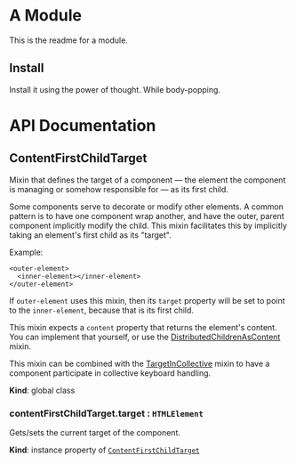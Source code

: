 # A Module
This is the readme for a module.

## Install
Install it using the power of thought. While body-popping.

# API Documentation
<a name="ContentFirstChildTarget"></a>
## ContentFirstChildTarget
Mixin that defines the target of a component — the element the component is
managing or somehow responsible for — as its first child.

Some components serve to decorate or modify other elements. A common
pattern is to have one component wrap another, and have the outer, parent
component implicitly modify the child. This mixin facilitates this by
implicitly taking an element's first child as its "target".

Example:

    <outer-element>
      <inner-element></inner-element>
    </outer-element>

If `outer-element` uses this mixin, then its `target` property will be
set to point to the `inner-element`, because that is its first child.

This mixin expects a `content` property that returns the element's content.
You can implement that yourself, or use the
[DistributedChildrenAsContent](DistributedChildrenAsContent.md) mixin.

This mixin can be combined with the
[TargetInCollective](TargetInCollective.md) mixin to have a component
participate in collective keyboard handling.

  **Kind**: global class
<a name="ContentFirstChildTarget+target"></a>
### contentFirstChildTarget.target : <code>HTMLElement</code>
Gets/sets the current target of the component.

  **Kind**: instance property of <code>[ContentFirstChildTarget](#ContentFirstChildTarget)</code>
